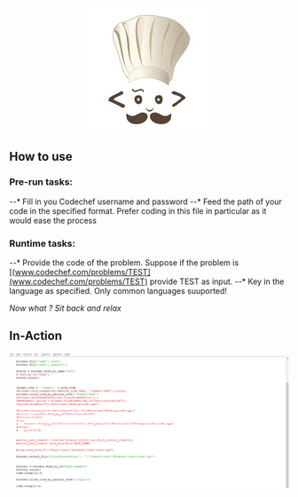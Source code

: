 <p align="center">
	<img src="https://github.com/monsij/CJudge_Automate/blob/master/Codechef/cc.jpg"/>
</p>

## How to use

### Pre-run tasks:

 --* Fill in you Codechef username and password
 --* Feed the path of your code in the specified format. Prefer coding in this file in particular as it would ease the process

### Runtime tasks:

 --* Provide the code of the problem. Suppose if the problem is [(www.codechef.com/problems/TEST](www.codechef.com/problems/TEST) provide TEST as input.
 --* Key in the language as specified. Only common languages suuported!

 _Now what ? Sit back and relax_


## In-Action

![gif-image](https://github.com/monsij/CJudge_Automate/blob/master/codechef.gif)
